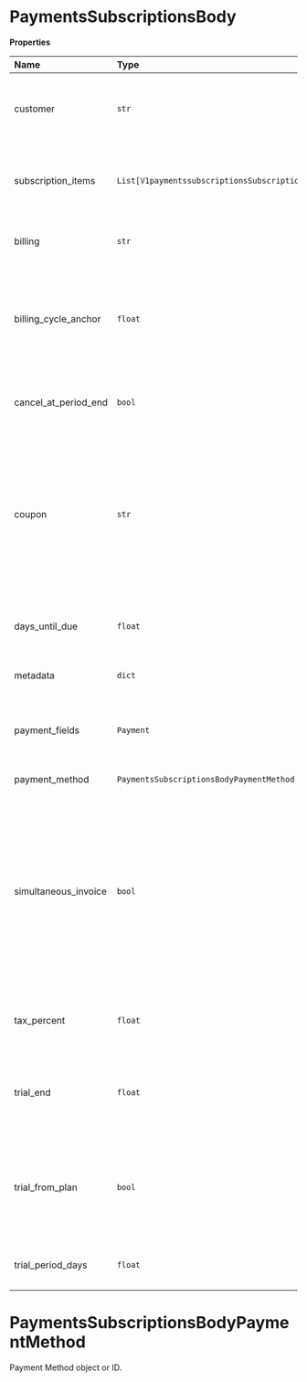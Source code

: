 # PaymentsSubscriptionsBody

**Properties**

| Name                 | Type                                             | Required | Description                                                                                                                                                                                                                                |
| :------------------- | :----------------------------------------------- | :------- | :----------------------------------------------------------------------------------------------------------------------------------------------------------------------------------------------------------------------------------------- |
| customer             | `str`                                            | ✅       | ID of the customer who pays for this subscription. String starting with cus\_.                                                                                                                                                             |
| subscription_items   | `List[V1paymentssubscriptionsSubscriptionItems]` | ✅       | Array of subscription items. Each item contains a plan (required) and a quantity                                                                                                                                                           |
| billing              | `str`                                            | ❌       | Determines the method of billing. Set to pay_automatically.                                                                                                                                                                                |
| billing_cycle_anchor | `float`                                          | ❌       | Determines the start of the next billing cycle, as defined in the plan described in the 'items'. Value must be timestamp in Unix time.                                                                                                     |
| cancel_at_period_end | `bool`                                           | ❌       | Terminates the subscription at the end of the current billing period.                                                                                                                                                                      |
| coupon               | `str`                                            | ❌       | The ID of a discount coupon that applies to all subscription items associated with this subscription. If the coupon defines a fixed monetary discount, it must use the same currency as the subscription's plan.                           |
| days_until_due       | `float`                                          | ❌       | Number of days from the invoice date for customer to complete the payment.                                                                                                                                                                 |
| metadata             | `dict`                                           | ❌       | A JSON object defined by the client.                                                                                                                                                                                                       |
| payment_fields       | `Payment`                                        | ❌       | Collects money from a payment method and deposits it into one or more Rapyd Wallets                                                                                                                                                        |
| payment_method       | `PaymentsSubscriptionsBodyPaymentMethod`         | ❌       | Payment Method object or ID.                                                                                                                                                                                                               |
| simultaneous_invoice | `bool`                                           | ❌       | Determines whether each upcoming subscription invoice is issued immediately. When true, the invoice is issued when the subscription is created. When false (the default), the invoice is issued an hour after the subscription is created. |
| tax_percent          | `float`                                          | ❌       | The percentage of tax that is applied to the entire amount of the invoice.                                                                                                                                                                 |
| trial_end            | `float`                                          | ❌       | The time of the end of the customer's free trial period. If trial_from_plan is set, leave this parameter unset.                                                                                                                            |
| trial_from_plan      | `bool`                                           | ❌       | Determines whether a free trial period can be defined in a 'plan' object attached to the subscription. If trial_end is set, leave this parameter unset.                                                                                    |
| trial_period_days    | `float`                                          | ❌       | The number of days in the customer's free trial period.                                                                                                                                                                                    |

# PaymentsSubscriptionsBodyPaymentMethod

Payment Method object or ID.
